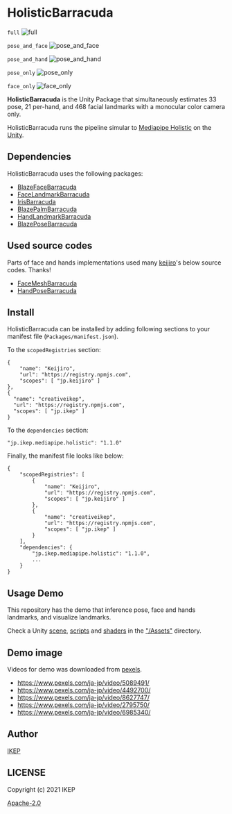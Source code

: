 # HolisticBarracuda
`full`
![full](https://user-images.githubusercontent.com/34697515/192131544-97d0aedb-bd4b-477c-a367-4c7f22f8f7cb.gif)

`pose_and_face` 
![pose_and_face](https://user-images.githubusercontent.com/34697515/192131548-66a26715-cc9d-4a1c-a391-3ecd0d648f02.gif)

`pose_and_hand`
![pose_and_hand](https://user-images.githubusercontent.com/34697515/192131549-b5929bd0-de56-4938-9cb2-a816987a639b.gif)

`pose_only`
![pose_only](https://user-images.githubusercontent.com/34697515/192131552-6b2948a5-93f2-47b4-bd45-d11bffe5a58c.gif)

`face_only`
![face_only](https://user-images.githubusercontent.com/34697515/192131531-2b46cfb9-d6b8-4668-81a6-93d6e4595b3f.gif)

**HolisticBarracuda** is the Unity Package that simultaneously estimates 33 pose, 21 per-hand, and 468 facial landmarks with a monocular color camera only.

HolisticBarracuda runs the pipeline simular to [Mediapipe Holistic](https://google.github.io/mediapipe/solutions/holistic) on the [Unity](https://unity.com/).

## Dependencies
HolisticBarracuda uses the following packages:
- [BlazeFaceBarracuda](https://github.com/keijiro/BlazeFaceBarracuda)
- [FaceLandmarkBarracuda](https://github.com/keijiro/FaceLandmarkBarracuda)
- [IrisBarracuda](https://github.com/keijiro/IrisBarracuda)
- [BlazePalmBarracuda](https://github.com/keijiro/BlazePalmBarracuda)
- [HandLandmarkBarracuda](https://github.com/keijiro/HandLandmarkBarracuda)
- [BlazePoseBarracuda](https://github.com/creativeIKEP/BlazePoseBarracuda)

## Used source codes
Parts of face and hands implementations used many [keijiro](https://github.com/keijiro)'s below source codes. Thanks!
- [FaceMeshBarracuda](https://github.com/keijiro/FaceMeshBarracuda)
- [HandPoseBarracuda](https://github.com/keijiro/HandPoseBarracuda)

## Install
HolisticBarracuda can be installed by adding following sections to your manifest file (`Packages/manifest.json`).

To the `scopedRegistries` section:
```
{
    "name": "Keijiro",
    "url": "https://registry.npmjs.com",
    "scopes": [ "jp.keijiro" ]
},
{
  "name": "creativeikep",
  "url": "https://registry.npmjs.com",
  "scopes": [ "jp.ikep" ]
}
```
To the `dependencies` section:
```
"jp.ikep.mediapipe.holistic": "1.1.0"
```
Finally, the manifest file looks like below:
```
{
    "scopedRegistries": [
        {
            "name": "Keijiro",
            "url": "https://registry.npmjs.com",
            "scopes": [ "jp.keijiro" ]
        },
        {
            "name": "creativeikep",
            "url": "https://registry.npmjs.com",
            "scopes": [ "jp.ikep" ]
        }
    ],
    "dependencies": {
        "jp.ikep.mediapipe.holistic": "1.1.0",
        ...
    }
}
```

## Usage Demo
This repository has the demo that inference pose, face and hands landmarks, and visualize landmarks.

Check a Unity [scene](https://github.com/creativeIKEP/HolisticBarracuda/blob/main/Assets/Scenes/Sample.unity), [scripts](https://github.com/creativeIKEP/HolisticBarracuda/tree/main/Assets/Scripts) and [shaders](https://github.com/creativeIKEP/HolisticBarracuda/tree/main/Assets/Shaders) in the ["/Assets"](https://github.com/creativeIKEP/HolisticBarracuda/tree/main/Assets) directory.

## Demo image
Videos for demo was downloaded from [pexels](https://www.pexels.com/ja-jp/).
- https://www.pexels.com/ja-jp/video/5089491/
- https://www.pexels.com/ja-jp/video/4492700/
- https://www.pexels.com/ja-jp/video/8627747/
- https://www.pexels.com/ja-jp/video/2795750/
- https://www.pexels.com/ja-jp/video/6985340/

## Author
[IKEP](https://ikep.jp)

## LICENSE
Copyright (c) 2021 IKEP

[Apache-2.0](/LICENSE.md)